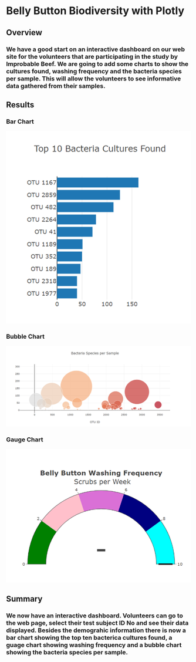 # Belly Button Biodiversity with Plotly

## Overview
### We have a good start on an interactive dashboard on our web site for the volunteers that are participating in the study by Improbable Beef. We are going to add some charts to show the cultures found, washing frequency and the bacteria species per sample. This will allow the volunteers to see informative data gathered from their samples.

## Results
### Bar Chart
![image](https://github.com/slafton/Plotly/blob/main/bar%20chart.png)

### Bubble Chart
![image](https://github.com/slafton/Plotly/blob/main/bubble%20chart.png)

### Gauge Chart
![image](https://github.com/slafton/Plotly/blob/main/guage%20chart.png)

## Summary
### We now have an interactive dashboard. Volunteers can go to the web page, select their test subject ID No and see their data displayed. Besides the demograhic information there is now a bar chart showing the top ten bacterica cultures found, a guage chart showing washing frequency and a bubble chart showing the bacteria species per sample. 
